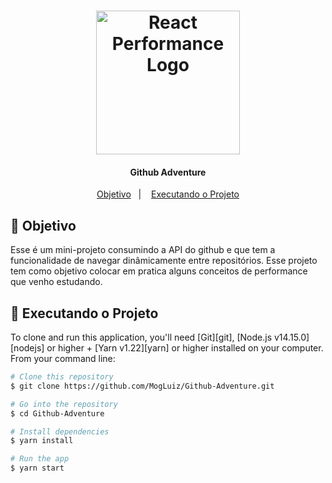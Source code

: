 <h1 align="center">
    <img alt="React Performance Logo" width="230" height="230" src="https://user-images.githubusercontent.com/58401291/153327799-17836d58-1f2a-410e-b688-efcf63aec787.png" />
    <br>
</h1>


<h4 align="center">
 Github Adventure
</h4>


<p align="center">
   <a href="#dart-objetivo">Objetivo</a>&nbsp;&nbsp;&nbsp;|&nbsp;&nbsp;&nbsp;
  <a href="#rocket-executando-o-projeto">Executando o Projeto</a>
</p>


## :dart: Objetivo

<p>
   Esse é um mini-projeto consumindo a API do github e que tem a funcionalidade de navegar dinâmicamente entre repositórios. Esse projeto tem como objetivo colocar em pratica alguns conceitos de performance que venho estudando.
</p>


## :rocket: Executando o Projeto

To clone and run this application, you'll need [Git][git], [Node.js v14.15.0][nodejs] or higher + [Yarn v1.22][yarn] or higher installed on your computer. From your command line:

```bash
# Clone this repository
$ git clone https://github.com/MogLuiz/Github-Adventure.git

# Go into the repository
$ cd Github-Adventure

# Install dependencies
$ yarn install

# Run the app
$ yarn start
```
